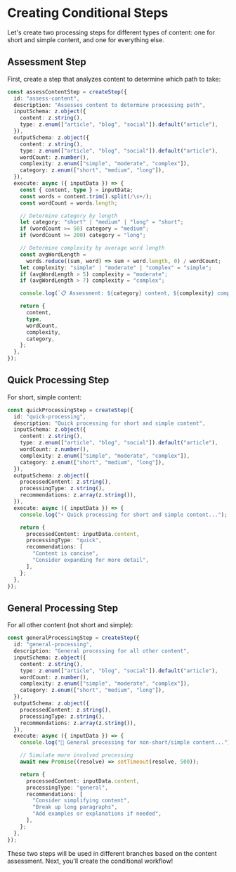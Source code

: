 # Creating Conditional Steps

Let's create two processing steps for different types of content: one for short and simple content, and one for everything else.

## Assessment Step

First, create a step that analyzes content to determine which path to take:

```typescript
const assessContentStep = createStep({
  id: "assess-content",
  description: "Assesses content to determine processing path",
  inputSchema: z.object({
    content: z.string(),
    type: z.enum(["article", "blog", "social"]).default("article"),
  }),
  outputSchema: z.object({
    content: z.string(),
    type: z.enum(["article", "blog", "social"]).default("article"),
    wordCount: z.number(),
    complexity: z.enum(["simple", "moderate", "complex"]),
    category: z.enum(["short", "medium", "long"]),
  }),
  execute: async ({ inputData }) => {
    const { content, type } = inputData;
    const words = content.trim().split(/\s+/);
    const wordCount = words.length;

    // Determine category by length
    let category: "short" | "medium" | "long" = "short";
    if (wordCount >= 50) category = "medium";
    if (wordCount >= 200) category = "long";

    // Determine complexity by average word length
    const avgWordLength =
      words.reduce((sum, word) => sum + word.length, 0) / wordCount;
    let complexity: "simple" | "moderate" | "complex" = "simple";
    if (avgWordLength > 5) complexity = "moderate";
    if (avgWordLength > 7) complexity = "complex";

    console.log(`📋 Assessment: ${category} content, ${complexity} complexity`);

    return {
      content,
      type,
      wordCount,
      complexity,
      category,
    };
  },
});
```

## Quick Processing Step

For short, simple content:

```typescript
const quickProcessingStep = createStep({
  id: "quick-processing",
  description: "Quick processing for short and simple content",
  inputSchema: z.object({
    content: z.string(),
    type: z.enum(["article", "blog", "social"]).default("article"),
    wordCount: z.number(),
    complexity: z.enum(["simple", "moderate", "complex"]),
    category: z.enum(["short", "medium", "long"]),
  }),
  outputSchema: z.object({
    processedContent: z.string(),
    processingType: z.string(),
    recommendations: z.array(z.string()),
  }),
  execute: async ({ inputData }) => {
    console.log("⚡ Quick processing for short and simple content...");

    return {
      processedContent: inputData.content,
      processingType: "quick",
      recommendations: [
        "Content is concise",
        "Consider expanding for more detail",
      ],
    };
  },
});
```

## General Processing Step

For all other content (not short and simple):

```typescript
const generalProcessingStep = createStep({
  id: "general-processing",
  description: "General processing for all other content",
  inputSchema: z.object({
    content: z.string(),
    type: z.enum(["article", "blog", "social"]).default("article"),
    wordCount: z.number(),
    complexity: z.enum(["simple", "moderate", "complex"]),
    category: z.enum(["short", "medium", "long"]),
  }),
  outputSchema: z.object({
    processedContent: z.string(),
    processingType: z.string(),
    recommendations: z.array(z.string()),
  }),
  execute: async ({ inputData }) => {
    console.log("📝 General processing for non-short/simple content...");

    // Simulate more involved processing
    await new Promise((resolve) => setTimeout(resolve, 500));

    return {
      processedContent: inputData.content,
      processingType: "general",
      recommendations: [
        "Consider simplifying content",
        "Break up long paragraphs",
        "Add examples or explanations if needed",
      ],
    };
  },
});
```

These two steps will be used in different branches based on the content assessment. Next, you'll create the conditional workflow!
